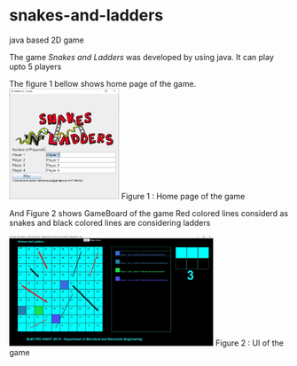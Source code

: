 # snakes-and-ladders
java based 2D game


The game *Snakes and Ladders* was developed by using java.
It can play upto 5 players 

The figure 1 bellow shows home page of the game.
<img src="src/example/snl.JPG" height = 200>
Figure 1 : Home page of the game

And Figure 2 shows GameBoard of the game
Red colored lines considerd as snakes and black colored lines are considering ladders

<img src="src/example/snl_ui.JPG" height = 200 >
Figure 2 : UI of the game 

